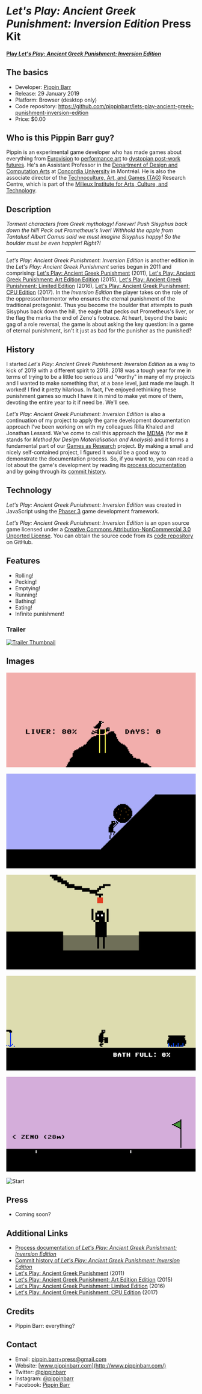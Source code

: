 # _Let's Play: Ancient Greek Punishment: Inversion Edition_ Press Kit

#### [Play _Let's Play: Ancient Greek Punishment: Inversion Edition_](https://pippinbarr.github.io/lets-play-ancient-greek-punishment-inversion-edition)

## The basics

* Developer: [Pippin Barr](http://www.pippinbarr.com/)
* Release: 29 January 2019
* Platform: Browser (desktop only)
* Code repository: https://github.com/pippinbarr/lets-play-ancient-greek-punishment-inversion-edition
* Price: $0.00

## Who is this Pippin Barr guy?

Pippin is an experimental game developer who has made games about everything from [Eurovision](http://www.pippinbarr.com/2012/03/27/epic-sax-game/) to [performance art](http://www.pippinbarr.com/2011/09/14/the-artist-is-present/) to [dystopian post-work futures](http://www.pippinbarr.com/games/2017/07/03/it-is-as-if-you-were-doing-work.html). He's an Assistant Professor in the [Department of Design and Computation Arts](http://www.concordia.ca/finearts/design.html) at [Concordia University](http://www.concordia.ca/) in Montréal. He is also the associate director of the [Technoculture, Art, and Games (TAG)](http://tag.hexagram.ca/) Research Centre, which is part of the [Milieux Institute for Arts, Culture, and Technology](http://milieux.concordia.ca/).

## Description

_Torment characters from Greek mythology! Forever! Push Sisyphus back down the hill! Peck out Prometheus's liver! Withhold the apple from Tantalus! Albert Camus said we must imagine Sisyphus happy! So the boulder must be even happier! Right?!_

---

_Let's Play: Ancient Greek Punishment: Inversion Edition_ is another edition in the _Let's Play: Ancient Greek Punishment_ series begun in 2011 and comprising: [Let's Play: Ancient Greek Punishment](http://www.pippinbarr.com/games/letsplayancientgreekpunishment/LetsPlayAncientGreekPunishment.html) (2011), [Let's Play: Ancient Greek Punishment: Art Edition Edition](http://www.pippinbarr.com/games/letsplayletsplayancientgreekpunishmentarteditionedition/) (2015), [Let's Play: Ancient Greek Punishment: Limited Edition](http://www.pippinbarr.com/games/letsplayancientgreekpunishmentlimitededition/) (2016), [Let's Play: Ancient Greek Punishment: CPU Edition](http://pippinbarr.github.io/letsplayancientgreekpunishmentcpuedition/) (2017). In the _Inversion Edition_ the player takes on the role of the oppressor/tormentor who ensures the eternal punishment of the traditional protagonist. Thus you become the boulder that attempts to push Sisyphus back down the hill, the eagle that pecks out Prometheus's liver, or the flag the marks the end of Zeno's footrace. At heart, beyond the basic gag of a role reversal, the game is about asking the key question: in a game of eternal punishment, isn't it just as bad for the punisher as the punished?

## History

I started _Let's Play: Ancient Greek Punishment: Inversion Edition_ as a way to kick of 2019 with a different spirit to 2018. 2018 was a tough year for me in terms of trying to be a little too serious and "worthy" in many of my projects and I wanted to make something that, at a base level, just made me laugh. It worked! I find it pretty hilarious. In fact, I've enjoyed rethinking these punishment games so much I have it in mind to make yet more of them, devoting the entire year to it if need be. We'll see.

_Let's Play: Ancient Greek Punishment: Inversion Edition_ is also a continuation of my project to apply the game development documentation approach I've been working on with my colleagues Rilla Khaled and Jonathan Lessard. We've come to call this approach the [MDMA](http://www.gamesasresearch.com/mdma) (for me it stands for _Method for Design Materialisation and Analysis_) and it forms a fundamental part of our [Games as Research](http://www.gamesasresearch.com/) project. By making a small and nicely self-contained project, I figured it would be a good way to demonstrate the documentation process. So, if you want to, you can read a lot about the game's development by reading its [process documentation](https://github.com/pippinbarr/lets-play-ancient-greek-punishment-inversion-edition/blob/master/process/README.md) and by going through its [commit history](https://github.com/pippinbarr/lets-play-ancient-greek-punishment-inversion-edition/commits/master).

## Technology

_Let's Play: Ancient Greek Punishment: Inversion Edition_ was created in JavaScript using the [Phaser 3](https://phaser.io/) game development framework.

_Let's Play: Ancient Greek Punishment: Inversion Edition_ is an open source game licensed under a [Creative Commons Attribution-NonCommercial 3.0 Unported License](http://creativecommons.org/licenses/by-nc/3.0/). You can obtain the source code from its [code repository](https://github.com/pippinbarr/lets-play-ancient-greek-punishment-inversion-edition) on GitHub.

## Features

- Rolling!
- Pecking!
- Emptying!
- Running!
- Bathing!
- Eating!
- Infinite punishment!

### Trailer

[![Trailer Thumbnail](https://img.youtube.com/vi/wWGxpc5c8nQ/0.jpg)](https://www.youtube.com/watch?v=wWGxpc5c8nQ)

## Images

![Prometheus](images/prometheus.png)

![Sisyphus](images/sisyphus.png)

![Tantalus](images/tantalus.png)

![Danaids](images/danaids.png)

![Zeno](images/zeno.png)

![Start](images/press/start.png) 

## Press

- Coming soon?

## Additional Links

- [Process documentation of _Let's Play: Ancient Greek Punishment: Inversion Edition_](https://github.com/pippinbarr/lets-play-ancient-greek-punishment-inversion-edition/blob/master/process/README.md)
- [Commit history of _Let's Play: Ancient Greek Punishment: Inversion Edition_](https://github.com/pippinbarr/lets-play-ancient-greek-punishment-inversion-edition/commits/master)
- [Let's Play: Ancient Greek Punishment](http://www.pippinbarr.com/games/letsplayancientgreekpunishment/LetsPlayAncientGreekPunishment.html) (2011)
- [Let's Play: Ancient Greek Punishment: Art Edition Edition](http://www.pippinbarr.com/games/letsplayletsplayancientgreekpunishmentarteditionedition/) (2015)
- [Let's Play: Ancient Greek Punishment: Limited Edition](http://www.pippinbarr.com/games/letsplayancientgreekpunishmentlimitededition/) (2016)
- [Let's Play: Ancient Greek Punishment: CPU Edition](http://pippinbarr.github.io/letsplayancientgreekpunishmentcpuedition/) (2017)

## Credits

* Pippin Barr: everything?

## Contact

* Email: [pippin.barr+press@gmail.com](mailto:pippin.barr+press@gmail.com)
* Website: [www.pippinbarr.com](http://www.pippinbarr.com/)
* Twitter: [@pippinbarr](https://www.twitter.com/pippinbarr)
* Instagram: [@pippinbarr](https://www.instagram.com/pippinbarr)
* Facebook: [Pippin Barr](http://www.facebook.com/pippin.barr)
